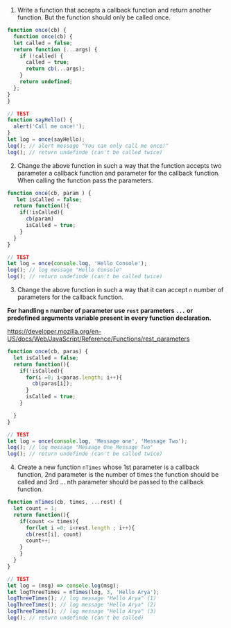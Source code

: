 1. Write a function that accepts a callback function and return another function. But the function should only be called once.

```js
function once(cb) {
  function once(cb) {
  let called = false; 
  return function (...args) {
    if (!called) {
      called = true; 
      return cb(...args); 
    }
    return undefined; 
  };
}
}

// TEST
function sayHello() {
  alert('Call me once!');
}
let log = once(sayHello);
log(); // alert message "You can only call me once!"
log(); // return undefinde (can't be called twice)
```

2. Change the above function in such a way that the function accepts two parameter a callback function and parameter for the callback function. When calling the function pass the parameters.

```js
function once(cb, param ) {
   let isCalled = false;
  return function(){
    if(!isCalled){
      cb(param)
      isCalled = true;
    }
  }
}

// TEST
let log = once(console.log, 'Hello Console');
log(); // log message "Hello Console"
log(); // return undefinde (can't be called twice)
```

3. Change the above function in such a way that it can accept `n` number of parameters for the callback function.

**For handling `n` number of parameter use `rest` parameters `...` or predefined arguments variable present in every function declaration.**

https://developer.mozilla.org/en-US/docs/Web/JavaScript/Reference/Functions/rest_parameters

```js
function once(cb, paras) {
  let isCalled = false;
  return function(){
    if(!isCalled){
      for(i =0; i<paras.length; i++){
        cb(paras[i]);
      }
      isCalled = true;
    }

  }
}

// TEST
let log = once(console.log, 'Message one', 'Message Two');
log(); // log message "Message One Message Two"
log(); // return undefinde (can't be called twice)
```

4. Create a new function `nTimes` whose 1st parameter is a callback function, 2nd parameter is the number of times the function should be called and 3rd ... nth parameter should be passed to the callback function.

```js
function nTimes(cb, times, ...rest) {
  let count = 1;
  return function(){
    if(count <= times){
      for(let i =0; i<rest.length ; i++){
      cb(rest[i], count)
      count++;
    }
    }
  }
}

// TEST
let log = (msg) => console.log(msg);
let logThreeTimes = nTimes(log, 3, 'Hello Arya');
logThreeTimes(); // log message "Hello Arya" (1)
logThreeTimes(); // log message "Hello Arya" (2)
logThreeTimes(); // log message "Hello Arya" (3)
log(); // return undefinde (can't be called)
```
